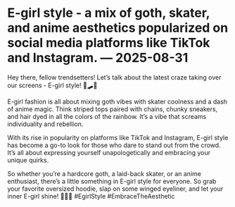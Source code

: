 # E-girl style - a mix of goth, skater, and anime aesthetics popularized on social media platforms like TikTok and Instagram. — 2025-08-31

Hey there, fellow trendsetters! Let’s talk about the latest craze taking over our screens - E-girl style! 🖤🛹🦄

E-girl fashion is all about mixing goth vibes with skater coolness and a dash of anime magic. Think striped tops paired with chains, chunky sneakers, and hair dyed in all the colors of the rainbow. It’s a vibe that screams individuality and rebellion.

With its rise in popularity on platforms like TikTok and Instagram, E-girl style has become a go-to look for those who dare to stand out from the crowd. It’s all about expressing yourself unapologetically and embracing your unique quirks.

So whether you’re a hardcore goth, a laid-back skater, or an anime enthusiast, there’s a little something in E-girl style for everyone. So grab your favorite oversized hoodie, slap on some winged eyeliner, and let your inner E-girl shine! 🌟💀✨ #EgirlStyle #EmbraceTheAesthetic